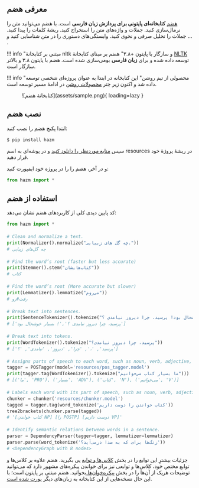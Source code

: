 ## معرفی هضم

[هضم](https://www.roshan-ai.ir/hazm) **کتابخانه‌ای پایتونی برای پردازش زبان
فارسی** است. با هضم می‌توانید متن را نرمال‌سازی کنید. جملات و واژه‌های متن را
استخراج کنید. ریشهٔ کلمات را پیدا کنید. جملات را تحلیل صرفی و نحوی کنید.
وابستگی‌های دستوری را در متن شناسایی کنید و ... .

!!! info "مبتنی بر کتابخانهٔ nltk و سازگار با پایتون +۳.۸"
هضم بر مبنای کتابخانهٔ [NLTK](https://www.nltk.org/) توسعه داده شده و برای
**زبان فارسی** بومی‌سازی شده است. هضم با پایتون ۳.۸ و بالاتر سازگار است.

!!! info "محصولی از تیم روشن"
این کتابخانه در ابتدا به عنوان پروژه‌ای شخصی توسعه داده شد و اکنون زیر چتر
[محصولات روشن](https://www.roshan-ai.ir/) در ادامهٔ مسیر توسعه است.

<figure markdown>
  ![کتابخانهٔ هضم](assets/sample.png){ loading=lazy }
  <figcaption></figcaption>
</figure>

## نصب هضم

ابتدا پکیج هضم را نصب کنید:

```console
$ pip install hazm
```

سپس [منابع موردنظر را دانلود کنید](https://github.com/roshan-research/hazm#modules-accuracy) و در پوشه‌ای به اسم resources در ریشهٔ پروژهٔ خود قرار دهید.

و در آخر، هضم را را در پروژه خود ایمپورت کنید:

```py
from hazm import *
```

## استفاده از هضم

کد پایین دیدی کلی از کاربردهای هضم نشان می‌دهد:

```py
from hazm import *

# Clean and normalize a text.
print(Normalizer().normalize("چه گل های زیبایی."))
# چه گل‌های زیبایی

# Find the word’s root (faster but less accurate)
print(Stemmer().stem("کتاب‌هایشان"))
# کتاب

# Find the word’s root (More accurate but slower)
print(Lemmatizer().lemmatize("می‌روم"))
# رفت#رو

# Break text into sentences.
print(SentenceTokenizer().tokenize("بسیار خوشحال بود! پرسید، چرا دیروز نیامدی ؟"))
# ['پرسید، چرا دیروز نیامدی ؟','! بسیار خوشحال بود']

# Break text into tokens.
print(WordTokenizer().tokenize("پرسید، چرا دیروز نیامدی؟"))
# ['پرسید', '،', 'چرا', 'دیروز', 'نیامدی', '؟']

# Assigns parts of speech to each word, such as noun, verb, adjective, etc.
tagger = POSTagger(model='resources/pos_tagger.model')
print(tagger.tag(WordTokenizer().tokenize("ما بسیار کتاب می‌خوانیم")))
# [('ما', 'PRO'), ('بسیار', 'ADV'), ('کتاب', 'N'), ('می‌خوانیم', 'V')]

# Labels each word with its part of speech, such as noun, verb, adjective, etc.
chunker = chunker('resources/chunker.model')
tagged = tagger.tag(word_tokenize('کتاب خواندن را دوست داریم'))
tree2brackets(chunker.parse(tagged))
# '[کتاب خواندن NP] [را POSTP] [دوست داریم VP]'

# Identify semantic relations between words in a sentence.
parser = DependencyParser(tagger=tagger, lemmatizer=lemmatizer)
parser.parse(word_tokenize('زنگ‌ها برای که به صدا درمی‌آید؟'))
# <DependencyGraph with 8 nodes>
```

جزئیات بیشترِ این توابع را در بخش [کلاس‌ها و توابع](content/modules) پی بگیرید.
هضم علاوه بر کلاس‌ها و توابع مختص خود، کلاس‌ها و توابعی نیز برای خواندن
پیکره‌های مشهور دارد که می‌توانید توضیحات هریک از آن‌ها را در بخش
[پیکره‌خوان‌ها ](content/readers)بخوانید. هضم مبتنی بر پایتون است؛ با این حال
نسخه‌هایی از این کتابخانه به زبان‌های دیگر [پورت شده است](content/in-other-languages.md).
